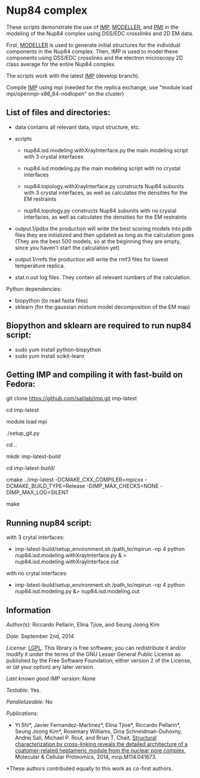 # Nup84 complex

These scripts demonstrate the use of [IMP](http://salilab.org/imp), [MODELLER](http://salilab.org/modeller), and [PMI](https://github.com/salilab/pmi) in the modeling of the Nup84 complex using DSS/EDC crosslinks and 2D EM data.

First, [MODELLER](http://salilab.org/modeller) is used to generate
initial structures for the individual components in the Nup84 complex. Then, IMP
is used to model these components using DSS/EDC crosslinks and the electron microscopy 2D class average for the entire Nup84 complex.

The scripts work with the latest [IMP](http://salilab.org/imp) (develop branch).

Compile [IMP](http://salilab.org/imp) using mpi (needed for the replica exchange, use "module load mpi/openmpi-x86_64-nodlopen" on the cluster)

## List of files and directories:

- data		                         contains all relevant data, input structure, etc.

- scripts
  - nup84.isd.modeling.withXrayInterface.py  the main modeling script with 3 crystal interfaces

  - nup84.isd.modeling.py                    the main modeling script with no crystal interfaces

  - nup84.topology.withXrayInterface.py      constructs Nup84 subunits with 3 crystal interfaces, as well as calculates the densities for the EM restraints

  - nup84.topology.py                        constructs Nup84 subunits with no crystal interfaces, as well as calculates the densities for the EM restraints

- output.1/pdbs    the production will write the best scoring models into pdb files they are initialized and then updated as long as the calculation goes
                 (They are the best 500 models, so at the beginning they are empty, since you haven't start the calculation yet)

- output.1/rmfs    the production will write the rmf3 files for lowest temperature replica.
			
- stat.n.out	 log files. They contain all relevant numbers of the calculation.

Python dependencies:
- biopython 		(to read fasta files)
- sklearn   		(for the gaussian mixture model decomposition of the EM map)

## Biopython and sklearn are required to run nup84 script:
- sudo yum install python-biopython
- sudo yum install scikit-learn

## Getting IMP and compiling it with fast-build on Fedora:
git clone https://github.com/salilab/imp.git imp-latest

cd imp-latest

module load mpi

./setup_git.py

cd ..

mkdir imp-latest-build

cd imp-latest-build/

cmake ../imp-latest -DCMAKE_CXX_COMPILER=mpicxx -DCMAKE_BUILD_TYPE=Release -DIMP_MAX_CHECKS=NONE -DIMP_MAX_LOG=SILENT

make

## Running nup84 script:
with 3 crytal interfaces:
- imp-latest-build/setup_environment.sh /path_to/mpirun -np 4 python nup84.isd.modeling.withXrayInterface.py & > nup84.isd.modeling.withXrayInterface.out

with no crytal interfaces:
- imp-latest-build/setup_environment.sh /path_to/mpirun -np 4 python nup84.isd.modeling.py &> nup84.isd.modeling.out

## Information

_Author(s)_: Riccardo Pellarin, Elina Tjioe, and Seung Joong Kim

_Date_: September 2nd, 2014

_License_: [LGPL](http://www.gnu.org/licenses/old-licenses/lgpl-2.1.html).
This library is free software; you can redistribute it and/or
modify it under the terms of the GNU Lesser General Public
License as published by the Free Software Foundation; either
version 2 of the License, or (at your option) any later version.

_Last known good IMP version_: None

_Testable_: Yes.

_Parallelizeable_: No

_Publications_:
 - Yi Shi\*, Javier Fernandez-Martinez\*, Elina Tjioe\*, Riccardo Pellarin\*, Seung Joong Kim\*, Rosemary Williams, Dina Schneidman-Duhovny, Andrej Sali, Michael P. Rout, and Brian T. Chait, [Structural characterization by cross-linking reveals the detailed architecture of a coatomer-related heptameric module from the nuclear pore complex](http://mcponline.org/content/early/2014/08/26/mcp.M114.041673), Molecular & Cellular Proteomics, 2014, mcp.M114.041673.

 \*These authors contributed equally to this work as co-first authors.
